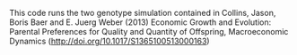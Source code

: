 This code runs the two genotype simulation contained in Collins, Jason, Boris Baer and E. Juerg Weber (2013) Economic Growth and Evolution: Parental Preferences for Quality and Quantity of Offspring, Macroeconomic Dynamics (http://doi.org/10.1017/S1365100513000163)
